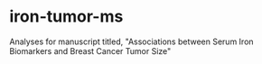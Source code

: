 # iron-tumor-ms
Analyses for manuscript titled, "Associations between Serum Iron Biomarkers and Breast Cancer Tumor Size"

